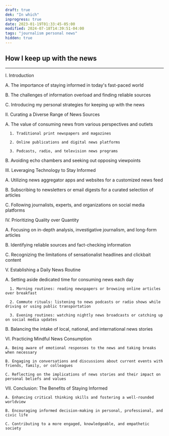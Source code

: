 ```yaml
---
draft: true
dek: "In which"
inprogress: true
date: 2023-01-19T01:33:45-05:00
modified: 2024-07-18T14:39:51-04:00
tags: "journalism personal news"
hidden: true
---
```

## How I keep up with the news


---

I. Introduction

   A. The importance of staying informed in today's fast-paced world

   B. The challenges of information overload and finding reliable sources

   C. Introducing my personal strategies for keeping up with the news

II. Curating a Diverse Range of News Sources

   A. The value of consuming news from various perspectives and outlets

      1. Traditional print newspapers and magazines

      2. Online publications and digital news platforms

      3. Podcasts, radio, and television news programs

   B. Avoiding echo chambers and seeking out opposing viewpoints

III. Leveraging Technology to Stay Informed

   A. Utilizing news aggregator apps and websites for a customized news feed

   B. Subscribing to newsletters or email digests for a curated selection of articles

   C. Following journalists, experts, and organizations on social media platforms

IV. Prioritizing Quality over Quantity

   A. Focusing on in-depth analysis, investigative journalism, and long-form articles

   B. Identifying reliable sources and fact-checking information

   C. Recognizing the limitations of sensationalist headlines and clickbait content

V. Establishing a Daily News Routine

   A. Setting aside dedicated time for consuming news each day

      1. Morning routines: reading newspapers or browsing online articles over breakfast

      2. Commute rituals: listening to news podcasts or radio shows while driving or using public transportation

      3. Evening routines: watching nightly news broadcasts or catching up on social media updates

   B. Balancing the intake of local, national, and international news stories

VI. Practicing Mindful News Consumption

    A. Being aware of emotional responses to the news and taking breaks when necessary

    B. Engaging in conversations and discussions about current events with friends, family, or colleagues

    C. Reflecting on the implications of news stories and their impact on personal beliefs and values

VII. Conclusion: The Benefits of Staying Informed

    A. Enhancing critical thinking skills and fostering a well-rounded worldview

    B. Encouraging informed decision-making in personal, professional, and civic life

    C. Contributing to a more engaged, knowledgeable, and empathetic society